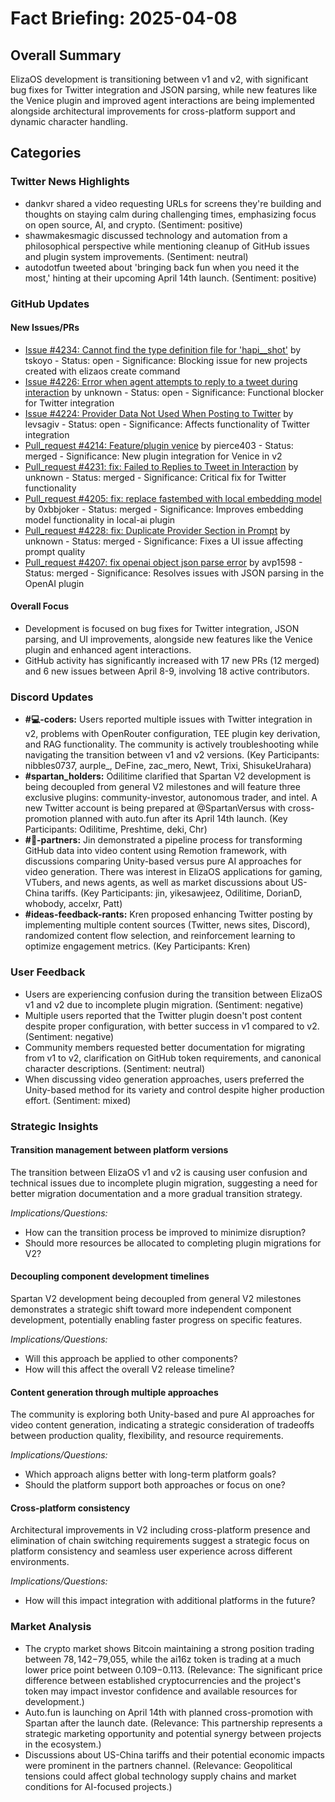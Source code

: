 # Fact Briefing: 2025-04-08

## Overall Summary
ElizaOS development is transitioning between v1 and v2, with significant bug fixes for Twitter integration and JSON parsing, while new features like the Venice plugin and improved agent interactions are being implemented alongside architectural improvements for cross-platform support and dynamic character handling.

## Categories

### Twitter News Highlights
- dankvr shared a video requesting URLs for screens they're building and thoughts on staying calm during challenging times, emphasizing focus on open source, AI, and crypto. (Sentiment: positive)
- shawmakesmagic discussed technology and automation from a philosophical perspective while mentioning cleanup of GitHub issues and plugin system improvements. (Sentiment: neutral)
- autodotfun tweeted about 'bringing back fun when you need it the most,' hinting at their upcoming April 14th launch. (Sentiment: positive)

### GitHub Updates

#### New Issues/PRs
- [Issue #4234: Cannot find the type definition file for 'hapi__shot'](https://github.com/elizaOS/eliza/issues/4234) by tskoyo - Status: open - Significance: Blocking issue for new projects created with elizaos create command
- [Issue #4226: Error when agent attempts to reply to a tweet during interaction](https://github.com/elizaOS/eliza/issues/4226) by unknown - Status: open - Significance: Functional blocker for Twitter integration
- [Issue #4224: Provider Data Not Used When Posting to Twitter](https://github.com/elizaOS/eliza/issues/4224) by levsagiv - Status: open - Significance: Affects functionality of Twitter integration
- [Pull_request #4214: Feature/plugin venice](https://github.com/elizaOS/eliza/pull/4214) by pierce403 - Status: merged - Significance: New plugin integration for Venice in v2
- [Pull_request #4231: fix: Failed to Replies to Tweet in Interaction](https://github.com/elizaOS/eliza/pull/4231) by unknown - Status: merged - Significance: Critical fix for Twitter functionality
- [Pull_request #4205: fix: replace fastembed with local embedding model](https://github.com/elizaOS/eliza/pull/4205) by 0xbbjoker - Status: merged - Significance: Improves embedding model functionality in local-ai plugin
- [Pull_request #4228: fix: Duplicate Provider Section in Prompt](https://github.com/elizaOS/eliza/pull/4228) by unknown - Status: merged - Significance: Fixes a UI issue affecting prompt quality
- [Pull_request #4207: fix openai object json parse error](https://github.com/elizaOS/eliza/pull/4207) by avp1598 - Status: merged - Significance: Resolves issues with JSON parsing in the OpenAI plugin

#### Overall Focus
- Development is focused on bug fixes for Twitter integration, JSON parsing, and UI improvements, alongside new features like the Venice plugin and enhanced agent interactions.
- GitHub activity has significantly increased with 17 new PRs (12 merged) and 6 new issues between April 8-9, involving 18 active contributors.

### Discord Updates
- **#💻-coders:** Users reported multiple issues with Twitter integration in v2, problems with OpenRouter configuration, TEE plugin key derivation, and RAG functionality. The community is actively troubleshooting while navigating the transition between v1 and v2 versions. (Key Participants: nibbles0737, aurple_, DeFine, zac_mero, Newt, Trixi, ShisukeUrahara)
- **#spartan_holders:** Odilitime clarified that Spartan V2 development is being decoupled from general V2 milestones and will feature three exclusive plugins: community-investor, autonomous trader, and intel. A new Twitter account is being prepared at @SpartanVersus with cross-promotion planned with auto.fun after its April 14th launch. (Key Participants: Odilitime, Preshtime, deki, Chr)
- **#🥇-partners:** Jin demonstrated a pipeline process for transforming GitHub data into video content using Remotion framework, with discussions comparing Unity-based versus pure AI approaches for video generation. There was interest in ElizaOS applications for gaming, VTubers, and news agents, as well as market discussions about US-China tariffs. (Key Participants: jin, yikesawjeez, Odilitime, DorianD, whobody, accelxr, Patt)
- **#ideas-feedback-rants:** Kren proposed enhancing Twitter posting by implementing multiple content sources (Twitter, news sites, Discord), randomized content flow selection, and reinforcement learning to optimize engagement metrics. (Key Participants: Kren)

### User Feedback
- Users are experiencing confusion during the transition between ElizaOS v1 and v2 due to incomplete plugin migration. (Sentiment: negative)
- Multiple users reported that the Twitter plugin doesn't post content despite proper configuration, with better success in v1 compared to v2. (Sentiment: negative)
- Community members requested better documentation for migrating from v1 to v2, clarification on GitHub token requirements, and canonical character descriptions. (Sentiment: neutral)
- When discussing video generation approaches, users preferred the Unity-based method for its variety and control despite higher production effort. (Sentiment: mixed)

### Strategic Insights

#### Transition management between platform versions
The transition between ElizaOS v1 and v2 is causing user confusion and technical issues due to incomplete plugin migration, suggesting a need for better migration documentation and a more gradual transition strategy.

*Implications/Questions:*
  - How can the transition process be improved to minimize disruption?
  - Should more resources be allocated to completing plugin migrations for V2?

#### Decoupling component development timelines
Spartan V2 development being decoupled from general V2 milestones demonstrates a strategic shift toward more independent component development, potentially enabling faster progress on specific features.

*Implications/Questions:*
  - Will this approach be applied to other components?
  - How will this affect the overall V2 release timeline?

#### Content generation through multiple approaches
The community is exploring both Unity-based and pure AI approaches for video content generation, indicating a strategic consideration of tradeoffs between production quality, flexibility, and resource requirements.

*Implications/Questions:*
  - Which approach aligns better with long-term platform goals?
  - Should the platform support both approaches or focus on one?

#### Cross-platform consistency
Architectural improvements in V2 including cross-platform presence and elimination of chain switching requirements suggest a strategic focus on platform consistency and seamless user experience across different environments.

*Implications/Questions:*
  - How will this impact integration with additional platforms in the future?

### Market Analysis
- The crypto market shows Bitcoin maintaining a strong position trading between $78,142-$79,055, while the ai16z token is trading at a much lower price point between $0.109-$0.113. (Relevance: The significant price difference between established cryptocurrencies and the project's token may impact investor confidence and available resources for development.)
- Auto.fun is launching on April 14th with planned cross-promotion with Spartan after the launch date. (Relevance: This partnership represents a strategic marketing opportunity and potential synergy between projects in the ecosystem.)
- Discussions about US-China tariffs and their potential economic impacts were prominent in the partners channel. (Relevance: Geopolitical tensions could affect global technology supply chains and market conditions for AI-focused projects.)